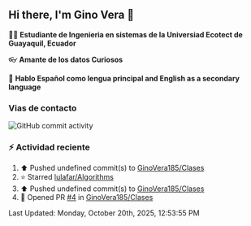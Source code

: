 ## Hi there, I'm Gino Vera 👋

:student: **Estudiante de Ingenieria en sistemas de la Universiad Ecotect de Guayaquil, Ecuador**

:eyeglasses: **Amante de los datos Curiosos**

:book: **Hablo Español como lengua principal and English as a secondary language**

### Vias de contacto

![GitHub commit activity](https://img.shields.io/github/commit-activity/m/GinoVera185/GinoVera185)

### :zap: Actividad reciente
<!--RECENT_ACTIVITY:start-->
1. ⬆️ Pushed undefined commit(s) to [GinoVera185/Clases](https://github.com/GinoVera185/Clases)<br>
2. ⭐ Starred [lulafar/Algorithms](https://github.com/lulafar/Algorithms)<br>
3. ⬆️ Pushed undefined commit(s) to [GinoVera185/Clases](https://github.com/GinoVera185/Clases)<br>
4. 💪 Opened PR [#4](undefined) in [GinoVera185/Clases](https://github.com/GinoVera185/Clases)<br>
<!--RECENT_ACTIVITY:end-->
<!--RECENT_ACTIVITY:last_update-->
Last Updated: Monday, October 20th, 2025, 12:53:55 PM
<!--RECENT_ACTIVITY:last_update_end-->
